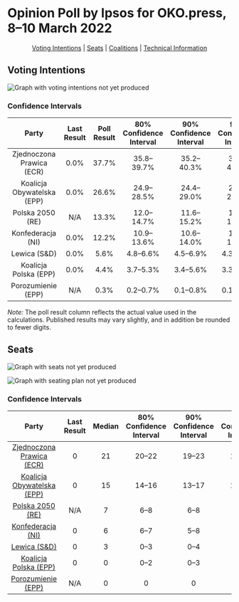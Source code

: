 # Opinion Poll by Ipsos for OKO.press, 8–10 March 2022

<p align="center"><a href="#voting-intentions">Voting Intentions</a> | <a href="#seats">Seats</a> | <a href="#coalitions">Coalitions</a> | <a href="#technical-information">Technical Information</a></p>

## Voting Intentions

![Graph with voting intentions not yet produced](2022-03-10-Ipsos.png "Voting Intentions")

### Confidence Intervals

| Party | Last Result | Poll Result | 80% Confidence Interval | 90% Confidence Interval | 95% Confidence Interval | 99% Confidence Interval |
|:-----:|:-----------:|:-----------:|:-----------------------:|:-----------------------:|:-----------------------:|:-----------------------:|
| Zjednoczona Prawica (ECR) | 0.0% | 37.7% | 35.8–39.7% |35.2–40.3% |34.7–40.7% |33.8–41.7% |
| Koalicja Obywatelska (EPP) | 0.0% | 26.6% | 24.9–28.5% |24.4–29.0% |24.0–29.4% |23.2–30.3% |
| Polska 2050 (RE) | N/A | 13.3% | 12.0–14.7% |11.6–15.2% |11.3–15.5% |10.7–16.2% |
| Konfederacja (NI) | 0.0% | 12.2% | 10.9–13.6% |10.6–14.0% |10.3–14.3% |9.7–15.0% |
| Lewica (S&D) | 0.0% | 5.6% | 4.8–6.6% |4.5–6.9% |4.3–7.2% |3.9–7.7% |
| Koalicja Polska (EPP) | 0.0% | 4.4% | 3.7–5.3% |3.4–5.6% |3.3–5.9% |3.0–6.3% |
| Porozumienie (EPP) | N/A | 0.3% | 0.2–0.7% |0.1–0.8% |0.1–0.9% |0.1–1.1% |

*Note:* The poll result column reflects the actual value used in the calculations. Published results may vary slightly, and in addition be rounded to fewer digits.

## Seats

![Graph with seats not yet produced](2022-03-10-Ipsos-seats.png "Seats")

![Graph with seating plan not yet produced](2022-03-10-Ipsos-seating-plan.png "Seating Plan")

### Confidence Intervals

| Party | Last Result | Median | 80% Confidence Interval | 90% Confidence Interval | 95% Confidence Interval | 99% Confidence Interval |
|:-----:|:-----------:|:------:|:-----------------------:|:-----------------------:|:-----------------------:|:-----------------------:|
| <a href="#zjednoczona-prawica-(ecr)">Zjednoczona Prawica (ECR)</a> | 0 | 21 | 20–22 |19–23 |19–23 |18–24 |
| <a href="#koalicja-obywatelska-(epp)">Koalicja Obywatelska (EPP)</a> | 0 | 15 | 14–16 |13–17 |13–17 |13–18 |
| <a href="#polska-2050-(re)">Polska 2050 (RE)</a> | N/A | 7 | 6–8 |6–8 |6–8 |5–9 |
| <a href="#konfederacja-(ni)">Konfederacja (NI)</a> | 0 | 6 | 6–7 |5–8 |5–8 |5–8 |
| <a href="#lewica-(s&d)">Lewica (S&D)</a> | 0 | 3 | 0–3 |0–4 |0–4 |0–4 |
| <a href="#koalicja-polska-(epp)">Koalicja Polska (EPP)</a> | 0 | 0 | 0–2 |0–3 |0–3 |0–3 |
| <a href="#porozumienie-(epp)">Porozumienie (EPP)</a> | N/A | 0 | 0 |0 |0 |0 |

